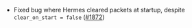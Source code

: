 *   Fixed bug where Hermes cleared packets at startup, despite
    `clear_on_start = false` ([#1872](https://github.com/informalsystems/ibc-rs/issues/1872))
